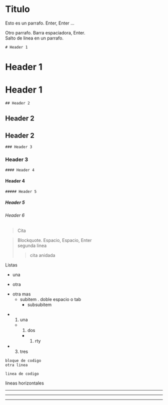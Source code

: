 Titulo 
===
Esto es un parrafo. Enter, Enter ...

Otro parrafo. Barra espaciadora, Enter.  
Salto de linea en un parrafo.   



    # Header 1 
# Header 1  
Header 1
=
    ## Header 2  
## Header 2
Header 2
-
    ### Header 3
### Header 3
    #### Header 4
#### Header 4
    ##### Header 5  
##### Header 5 
###### Header 6 
> Cita  

 > Blockquote. Espacio, Espacio, Enter  
segunda linea
>> cita anidada  
  
 
Listas
* una 
- otra
+ otra mas
  + subitem . doble espacio o tab
    * subsubitem

* 1. una
    * 1. dos
        * 1.  rty
* 3. tres

````
bloque de codigo
otra linea
````
``linea de codigo``

lineas horizontales
***
---
___
